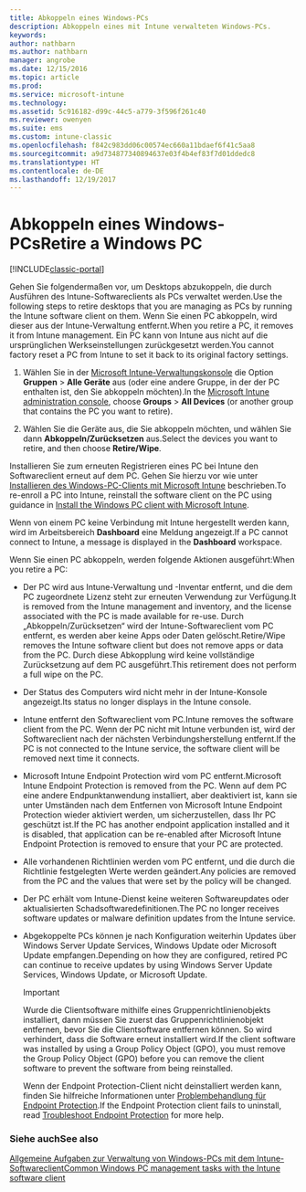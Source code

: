 ```yaml
---
title: Abkoppeln eines Windows-PCs
description: Abkoppeln eines mit Intune verwalteten Windows-PCs.
keywords: 
author: nathbarn
ms.author: nathbarn
manager: angrobe
ms.date: 12/15/2016
ms.topic: article
ms.prod: 
ms.service: microsoft-intune
ms.technology: 
ms.assetid: 5c916182-d99c-44c5-a779-3f596f261c40
ms.reviewer: owenyen
ms.suite: ems
ms.custom: intune-classic
ms.openlocfilehash: f842c983dd06c00574ec660a11bdaef6f41c5aa8
ms.sourcegitcommit: a9d734877340894637e03f4b4ef83f7d01ddedc8
ms.translationtype: HT
ms.contentlocale: de-DE
ms.lasthandoff: 12/19/2017
---
```

# <a name="retire-a-windows-pc"></a><span data-ttu-id="6e5e6-103">Abkoppeln eines Windows-PCs</span><span class="sxs-lookup"><span data-stu-id="6e5e6-103">Retire a Windows PC</span></span>

[!INCLUDE[classic-portal](../includes/classic-portal.md)]

<span data-ttu-id="6e5e6-104">Gehen Sie folgendermaßen vor, um Desktops abzukoppeln, die durch Ausführen des Intune-Softwareclients als PCs verwaltet werden.</span><span class="sxs-lookup"><span data-stu-id="6e5e6-104">Use the following steps to retire desktops that you are managing as PCs by running the Intune software client on them.</span></span> <span data-ttu-id="6e5e6-105">Wenn Sie einen PC abkoppeln, wird dieser aus der Intune-Verwaltung entfernt.</span><span class="sxs-lookup"><span data-stu-id="6e5e6-105">When you retire a PC, it removes it from Intune management.</span></span> <span data-ttu-id="6e5e6-106">Ein PC kann von Intune aus nicht auf die ursprünglichen Werkseinstellungen zurückgesetzt werden.</span><span class="sxs-lookup"><span data-stu-id="6e5e6-106">You cannot factory reset a PC from Intune to set it back to its original factory settings.</span></span>

1.  <span data-ttu-id="6e5e6-107">Wählen Sie in der [Microsoft Intune-Verwaltungskonsole](https://manage.microsoft.com/) die Option **Gruppen** &gt; **Alle Geräte** aus (oder eine andere Gruppe, in der der PC enthalten ist, den Sie abkoppeln möchten).</span><span class="sxs-lookup"><span data-stu-id="6e5e6-107">In the [Microsoft Intune administration console](https://manage.microsoft.com/), choose **Groups** &gt; **All Devices** (or another group that contains the PC you want to retire).</span></span>

2.  <span data-ttu-id="6e5e6-108">Wählen Sie die Geräte aus, die Sie abkoppeln möchten, und wählen Sie dann **Abkoppeln/Zurücksetzen** aus.</span><span class="sxs-lookup"><span data-stu-id="6e5e6-108">Select the devices you want to retire, and then choose **Retire/Wipe**.</span></span>

<span data-ttu-id="6e5e6-109">Installieren Sie zum erneuten Registrieren eines PC bei Intune den Softwareclient erneut auf dem PC. Gehen Sie hierzu vor wie unter [Installieren des Windows-PC-Clients mit Microsoft Intune](install-the-windows-pc-client-with-microsoft-intune.md) beschrieben.</span><span class="sxs-lookup"><span data-stu-id="6e5e6-109">To re-enroll a PC into Intune, reinstall the software client on the PC using guidance in [Install the Windows PC client with Microsoft Intune](install-the-windows-pc-client-with-microsoft-intune.md).</span></span>

<span data-ttu-id="6e5e6-110">Wenn von einem PC keine Verbindung mit Intune hergestellt werden kann, wird im Arbeitsbereich **Dashboard** eine Meldung angezeigt.</span><span class="sxs-lookup"><span data-stu-id="6e5e6-110">If a PC cannot connect to Intune, a message is displayed in the **Dashboard** workspace.</span></span>

<span data-ttu-id="6e5e6-111">Wenn Sie einen PC abkoppeln, werden folgende Aktionen ausgeführt:</span><span class="sxs-lookup"><span data-stu-id="6e5e6-111">When you retire a PC:</span></span>

-   <span data-ttu-id="6e5e6-112">Der PC wird aus Intune-Verwaltung und -Inventar entfernt, und die dem PC zugeordnete Lizenz steht zur erneuten Verwendung zur Verfügung.</span><span class="sxs-lookup"><span data-stu-id="6e5e6-112">It is removed from the Intune management and inventory, and the license associated with the PC is made available for re-use.</span></span> <span data-ttu-id="6e5e6-113">Durch „Abkoppeln/Zurücksetzen“ wird der Intune-Softwareclient vom PC entfernt, es werden aber keine Apps oder Daten gelöscht.</span><span class="sxs-lookup"><span data-stu-id="6e5e6-113">Retire/Wipe removes the Intune software client but does not remove apps or data from the PC.</span></span> <span data-ttu-id="6e5e6-114">Durch diese Abkopplung wird keine vollständige Zurücksetzung auf dem PC ausgeführt.</span><span class="sxs-lookup"><span data-stu-id="6e5e6-114">This retirement does not perform a full wipe on the PC.</span></span>

-   <span data-ttu-id="6e5e6-115">Der Status des Computers wird nicht mehr in der Intune-Konsole angezeigt.</span><span class="sxs-lookup"><span data-stu-id="6e5e6-115">Its status no longer displays in the Intune console.</span></span>

-   <span data-ttu-id="6e5e6-116">Intune entfernt den Softwareclient vom PC.</span><span class="sxs-lookup"><span data-stu-id="6e5e6-116">Intune removes the software client from the PC.</span></span> <span data-ttu-id="6e5e6-117">Wenn der PC nicht mit Intune verbunden ist, wird der Softwareclient nach der nächsten Verbindungsherstellung entfernt.</span><span class="sxs-lookup"><span data-stu-id="6e5e6-117">If the PC is not connected to the Intune service, the software client will be removed next time it connects.</span></span>

-   <span data-ttu-id="6e5e6-118">Microsoft Intune Endpoint Protection wird vom PC entfernt.</span><span class="sxs-lookup"><span data-stu-id="6e5e6-118">Microsoft Intune Endpoint Protection is removed from the PC.</span></span> <span data-ttu-id="6e5e6-119">Wenn auf dem PC eine andere Endpunktanwendung installiert, aber deaktiviert ist, kann sie unter Umständen nach dem Entfernen von Microsoft Intune Endpoint Protection wieder aktiviert werden, um sicherzustellen, dass Ihr PC geschützt ist.</span><span class="sxs-lookup"><span data-stu-id="6e5e6-119">If the PC has another endpoint application installed and it is disabled, that application can be re-enabled after Microsoft Intune Endpoint Protection is removed to ensure that your PC are protected.</span></span>

-   <span data-ttu-id="6e5e6-120">Alle vorhandenen Richtlinien werden vom PC entfernt, und die durch die Richtlinie festgelegten Werte werden geändert.</span><span class="sxs-lookup"><span data-stu-id="6e5e6-120">Any policies are removed from the PC and the values that were set by the policy will be changed.</span></span>

-   <span data-ttu-id="6e5e6-121">Der PC erhält vom Intune-Dienst keine weiteren Softwareupdates oder aktualisierten Schadsoftwaredefinitionen.</span><span class="sxs-lookup"><span data-stu-id="6e5e6-121">The PC no longer receives software updates or malware definition updates from the Intune service.</span></span>

-   <span data-ttu-id="6e5e6-122">Abgekoppelte PCs können je nach Konfiguration weiterhin Updates über Windows Server Update Services, Windows Update oder Microsoft Update empfangen.</span><span class="sxs-lookup"><span data-stu-id="6e5e6-122">Depending on how they are configured, retired PC can continue to receive updates by using Windows Server Update Services, Windows Update, or Microsoft Update.</span></span>

    > [!IMPORTANT]
    > <span data-ttu-id="6e5e6-123">Wurde die Clientsoftware mithilfe eines Gruppenrichtlinienobjekts installiert, dann müssen Sie zuerst das Gruppenrichtlinienobjekt entfernen, bevor Sie die Clientsoftware entfernen können. So wird verhindert, dass die Software erneut installiert wird.</span><span class="sxs-lookup"><span data-stu-id="6e5e6-123">If the client software was installed by using a Group Policy Object (GPO), you must remove the Group Policy Object (GPO) before you can remove the client software to prevent the software from being reinstalled.</span></span>

    <span data-ttu-id="6e5e6-124">Wenn der Endpoint Protection-Client nicht deinstalliert werden kann, finden Sie hilfreiche Informationen unter [Problembehandlung für Endpoint Protection](/intune-classic/troubleshoot/troubleshoot-endpoint-protection-in-microsoft-intune).</span><span class="sxs-lookup"><span data-stu-id="6e5e6-124">If the Endpoint Protection client fails to uninstall, read [Troubleshoot Endpoint Protection](/intune-classic/troubleshoot/troubleshoot-endpoint-protection-in-microsoft-intune) for more help.</span></span>

### <a name="see-also"></a><span data-ttu-id="6e5e6-125">Siehe auch</span><span class="sxs-lookup"><span data-stu-id="6e5e6-125">See also</span></span>

[<span data-ttu-id="6e5e6-126">Allgemeine Aufgaben zur Verwaltung von Windows-PCs mit dem Intune-Softwareclient</span><span class="sxs-lookup"><span data-stu-id="6e5e6-126">Common Windows PC management tasks with the Intune software client</span></span>](common-windows-pc-management-tasks-with-the-microsoft-intune-computer-client.md)